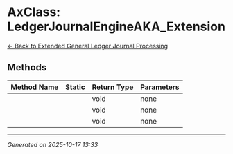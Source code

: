 # AxClass: LedgerJournalEngineAKA_Extension

[← Back to Extended General Ledger Journal Processing](../README.md)

## Methods

| Method Name | Static | Return Type | Parameters |
|-------------|--------|-------------|------------|
|  |  | void | none |
|  |  | void | none |
|  |  | void | none |

---

*Generated on 2025-10-17 13:33*
